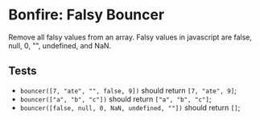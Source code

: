 # Bonfire: Falsy Bouncer

Remove all falsy values from an array.
Falsy values in javascript are false, null, 0, "", undefined, and NaN.

## Tests

- `bouncer([7, "ate", "", false, 9])` should return `[7, "ate", 9]`;
- `bouncer(["a", "b", "c"])` should return `["a", "b", "c"]`;
- `bouncer([false, null, 0, NaN, undefined, ""])` should return `[]`;
